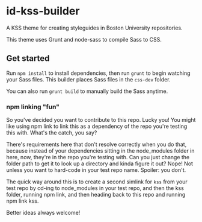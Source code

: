 # id-kss-builder
A KSS theme for creating styleguides in Boston University
repositories.

This theme uses Grunt and node-sass to compile Sass to CSS.

## Get started

Run `npm install` to install dependencies, then run `grunt` to
begin watching your Sass files. This builder places Sass files
in the `css-dev` folder.

You can also run `grunt build` to manually build the Sass anytime.

### npm linking "fun"

So you've decided you want to contribute to this repo. Lucky you!
You might like using npm link to link this as a dependency of the
repo you're testing this with. What's the catch, you say?

There's requirements here that don't resolve correctly when you do
that, because instead of your dependencies sitting in the node_modules
folder in here, now, they're in the repo you're testing with. Can you
just change the folder path to get it to look up a directory and kinda
figure it out? Nope! Not unless you want to hard-code in your test
repo name. Spoiler: you don't.

The quick way around this is to create a second simlink for `kss` from
your test repo by cd-ing to node_modules in your test repo, and then
the kss folder, running npm link, and then heading back to this repo
and running npm link kss.

Better ideas always welcome!